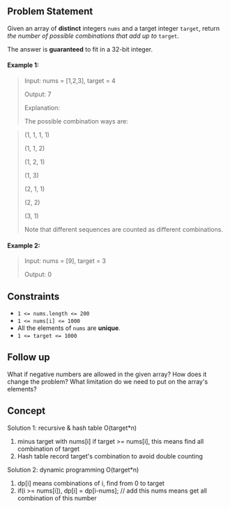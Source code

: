 ## Problem Statement

Given an array of **distinct** integers `nums` and a target integer `target`, return *the number of possible combinations that add up to* `target`.

The answer is **guaranteed** to fit in a 32-bit integer.


#### Example 1:
> Input: nums = [1,2,3], target = 4
>
> Output: 7
>
> Explanation:
>
> The possible combination ways are:

> (1, 1, 1, 1)
>
> (1, 1, 2)
>
> (1, 2, 1)
>
> (1, 3)
>
> (2, 1, 1)
>
> (2, 2)
>
> (3, 1)
>
> Note that different sequences are counted as different combinations.

#### Example 2:
> Input: nums = [9], target = 3
>
> Output: 0

## Constraints

- `1 <= nums.length <= 200`
- `1 <= nums[i] <= 1000`
- All the elements of `nums` are **unique**.
- `1 <= target <= 1000`

## Follow up

What if negative numbers are allowed in the given array? How does it change the problem? What limitation do we need to put on the array's elements?

## Concept
Solution 1: recursive & hash table O(target*n)
1. minus target with nums[i] if target >= nums[i], this means find all combination of target
2. Hash table record target's combination to avoid double counting

Solution 2: dynamic programming O(target*n)
1. dp[i] means combinations of i, find from 0 to target
2. if(i >= nums[i]), dp[i] = dp[i-nums]; // add this nums means get all combination of this number
